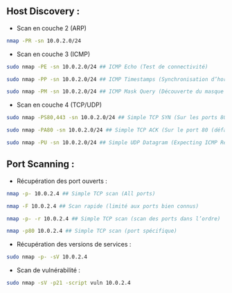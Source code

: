 ## Host Discovery :

- Scan en couche 2 (ARP)

```sh
nmap -PR -sn 10.0.2.0/24
```
- Scan en couche 3 (ICMP)

```sh
sudo nmap -PE -sn 10.0.2.0/24 ## ICMP Echo (Test de connectivité) 
```

```sh
sudo nmap -PP -sn 10.0.2.0/24 ## ICMP Timestamps (Synchronisation d’horloge des routeurs) 
```

```sh
sudo nmap -PM -sn 10.0.2.0/24 ## ICMP Mask Query (Découverte du masque du subnet local)
```
- Scan en couche 4 (TCP/UDP)

```sh
sudo nmap -PS80,443 -sn 10.0.2.0/24 ## Simple TCP SYN (Sur les ports 80 (défaut) et 443) 
```

```sh
sudo nmap -PA80 -sn 10.0.2.0/24 ## Simple TCP ACK (Sur le port 80 (défaut)) 
```

```sh
sudo nmap -PU -sn 10.0.2.0/24 ## Simple UDP Datagram (Expecting ICMP Reponse)
```
## Port Scanning :

- Récupération des port ouverts :

```sh
nmap -p- 10.0.2.4 ## Simple TCP scan (All ports) 
```

```sh
nmap -F 10.0.2.4 ## Scan rapide (limité aux ports bien connus)
```

```sh
nmap -p- -r 10.0.2.4 ## Simple TCP scan (scan des ports dans l’ordre) 
```

```sh
nmap -p80 10.0.2.4 ## Simple TCP scan (port spécifique)
```
- Récupération des versions de services :

```sh
sudo nmap -p- -sV 10.0.2.4
```
- Scan de vulnérabilité :

```sh
sudo nmap -sV -p21 -script vuln 10.0.2.4
```